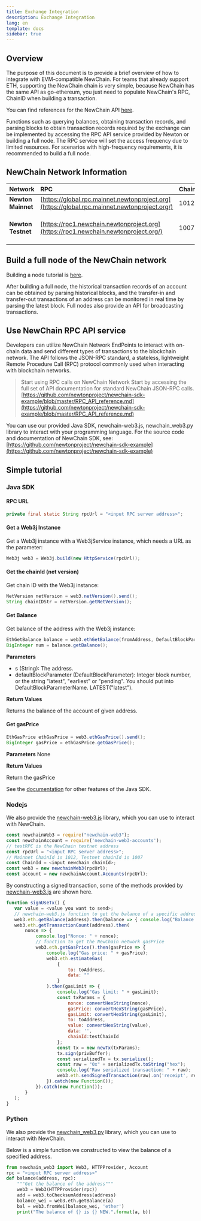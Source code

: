 ```yaml
---
title: Exchange Integration
description: Exchange Integration
lang: en
template: docs
sidebar: true
---
```


## Overview

The purpose of this document is to provide a brief overview of how to integrate with EVM-compatible NewChain. For teams that already support ETH, supporting the NewChain chain is very simple, because NewChain has the same API as go-ethereum, you just need to populate NewChain's RPC, ChainID when building a transaction.

You can find references for the NewChain API [here](https://github.com/newtonproject/newchain-sdk-example/blob/master/RPC_API_reference.md).

Functions such as querying balances, obtaining transaction records, and parsing blocks to obtain transaction records required by the exchange can be implemented by accessing the RPC API service provided by Newton or building a full node. The RPC service will set the access frequency due to limited resources. For scenarios with high-frequency requirements, it is recommended to build a full node.

## NewChain Network Information

| **Network**        | **RPC**                                                                                       | **ChainId** | **Block Explorer**                                                                                                                                            | **Faucet**                                                                                                                      |
| :----------------- | :-------------------------------------------------------------------------------------------- | :---------- | :------------------------------------------------------------------------------------------------------------------------------------------------------------ | :------------------------------------------------------------------------------------------------------------------------------ |
| **Newton Mainnet** | [https://global.rpc.mainnet.newtonproject.org](https://global.rpc.mainnet.newtonproject.org/) | 1012        | [https://explorer.newtonproject.org/](https://explorer.newtonproject.org/)                                                                                    |                                                                                                                                 |
| **Newton Testnet** | [https://rpc1.newchain.newtonproject.org](https://rpc1.newchain.newtonproject.org/)           | 1007        | [https://explorer.testnet.newtonproject.org/](https://explorer.testnet.newtonproject.org/)<br/>[http://e.testnet.diynova.com/](http://e.testnet.diynova.com/) | [https://rpc1.newchain.newtonproject.org/faucet?address=](https://rpc1.newchain.newtonproject.org/faucet?address=)"Youraddress" |

## Build a full node of the NewChain network

Building a node tutorial is [here]().

After building a full node, the historical transaction records of an account can be obtained by parsing historical blocks, and the transfer-in and transfer-out transactions of an address can be monitored in real time by parsing the latest block. Full nodes also provide an API for broadcasting transactions.

## Use NewChain RPC API service

Developers can utilize NewChain Network EndPoints to interact with on-chain data and send different types of transactions to the blockchain network. The API follows the JSON-RPC standard, a stateless, lightweight Remote Procedure Call (RPC) protocol commonly used when interacting with blockchain networks.

> Start using RPC calls on NewChain Network
> Start by accessing the full set of API documentation for standard NewChain JSON-RPC calls. [https://github.com/newtonproject/newchain-sdk-example/blob/master/RPC_API_reference.md](https://github.com/newtonproject/newchain-sdk-example/blob/master/RPC_API_reference.md)

You can use our provided Java SDK, newchain-web3.js, newchain_web3.py library to interact with your programming language. For the source code and documentation of NewChain SDK, see: [https://github.com/newtonproject/newchain-sdk-example](https://github.com/newtonproject/newchain-sdk-example)

## Simple tutorial

### Java SDK

#### **RPC URL**

```java
private final static String rpcUrl = "<input RPC server address>";
```

#### Get a Web3j Instance

Get a Web3j instance with a Web3jService instance, which needs a URL as the parameter:

```java
Web3j web3 = Web3j.build(new HttpService(rpcUrl));
```

#### **Get the chainId (net version)**

Get chain ID with the Web3j instance:

```java
NetVersion netVersion = web3.netVersion().send();
String chainIDStr = netVersion.getNetVersion();
```

#### **Get Balance**

Get balance of the address with the Web3j instance:

```java
EthGetBalance balance = web3.ethGetBalance(fromAddress, DefaultBlockParameterName.LATEST).send();
BigInteger num = balance.getBalance();
```

**Parameters**

- s (String): The address.
- defaultBlockParameter (DefaultBlockParameter): Integer block number, or the string "latest", "earliest" or "pending". You should put into DefaultBlockParameterName. LATEST("latest").

**Return Values**

Returns the balance of the account of given address.

#### **Get gasPrice**

```java
EthGasPrice ethGasPrice = web3.ethGasPrice().send();
BigInteger gasPrice = ethGasPrice.getGasPrice();
```

**Parameters**
None

**Return Values**

Return the gasPrice

See the [documentation](https://github.com/newtonproject/newchain-sdk-example/tree/master/examples/java) for other features of the Java SDK.

### Nodejs

We also provide the [newchain-web3.js](https://github.com/newtonproject/newchain-sdk-example/tree/master/examples/node) library, which you can use to interact with NewChain.

```javascript
const newchainWeb3 = require("newchain-web3");
const newchainAccount = require('newchain-web3-accounts');
// testRPC is the NewChain testnet address
const rpcUrl = "<input RPC server address>";
// Mainnet ChainId is 1012, Testnet chainId is 1007
const ChainId = <input newchain chainId>;
const web3 = new newchainWeb3(rpcUrl);
const account = new newchainAccount.Accounts(rpcUrl);
```

By constructing a signed transaction, some of the methods provided by [newchain-web3.js](https://github.com/newtonproject/newchain-sdk-example/tree/master/examples/node) are shown here.

```javascript
function signUseTx() {
   var value = <value you want to send>;
   // newchain-web3.js function to get the balance of a specific address
   web3.eth.getBalance(address).then(balance => { console.log("Balance is:" + balance); }).catch(new Function());
   web3.eth.getTransactionCount(address).then(
       nonce => {
           console.log("Nonce: " + nonce);
           // function to get the NewChain network gasPrice
           web3.eth.getGasPrice().then(gasPrice => {
               console.log("Gas price: " + gasPrice);
               web3.eth.estimateGas(
                   {
                       to: toAddress,
                       data: ""
                   }
               ).then(gasLimit => {
                   console.log("Gas limit: " + gasLimit);
                   const txParams = {
                       nonce: convertHexString(nonce),
                       gasPrice: convertHexString(gasPrice),
                       gasLimit: convertHexString(gasLimit),
                       to: toAddress,
                       value: convertHexString(value),
                       data: '',
                       chainId:testChainId
                   };
                   const tx = new newTx(txParams);
                   tx.sign(privBuffer);
                   const serializedTx = tx.serialize();
                   const raw = "0x" + serializedTx.toString("hex");
                   console.log("Raw serialized transaction: " + raw);
                   web3.eth.sendSignedTransaction(raw).on('receipt', receipt => console.log("Receipt: "+ receipt)).catch(new Function());
               }).catch(new Function());
           }).catch(new Function());
       }
   );
}
```

### Python

We also provide the [newchain_web3.py](https://github.com/newtonproject/newchain-sdk-example/tree/master/examples/python) library, which you can use to interact with NewChain.

Below is a simple function we constructed to view the balance of a specified address.

```python
from newchain_web3 import Web3, HTTPProvider, Account
rpc = "<input RPC server address>"
def balance(address, rpc):
    """Get the balance of the address"""
    web3 = Web3(HTTPProvider(rpc))
    add = web3.toChecksumAddress(address)
    balance_wei = web3.eth.getBalance(a)
    bal = web3.fromWei(balance_wei, 'ether')
    print("The balance of {} is {} NEW.".format(a, b))
```
